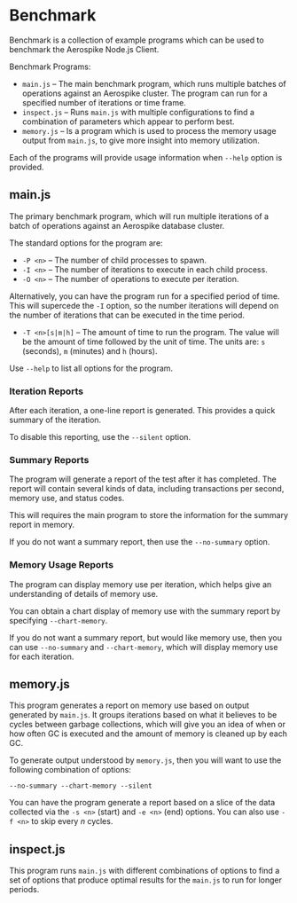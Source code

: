 # Benchmark

Benchmark is a collection of example programs which can be used to benchmark the Aerospike Node.js Client.

Benchmark Programs:

- `main.js` – The main benchmark program, which runs multiple batches of operations 
against an Aerospike cluster. The program can run for a specified number of iterations
or time frame.
- `inspect.js` – Runs `main.js` with multiple configurations to find a combination 
of parameters which appear to perform best.
- `memory.js` – Is a program which is used to process the memory usage output from `main.js`, 
to give more insight into memory utilization.

Each of the programs will provide usage information when `--help` option is provided.

## main.js

The primary benchmark program, which will run multiple iterations of a batch of operations against an Aerospike database cluster. 

The standard options for the program are:

- `-P <n>` – The number of child processes to spawn.
- `-I <n>` – The number of iterations to execute in each child process.
- `-O <n>` – The number of operations to execute per iteration.

Alternatively, you can have the program run for a specified period of time. This will supercede the `-I` option, so the number iterations will depend on the number of iterations that can be executed in the time period.

- `-T <n>[s|m|h]` – The amount of time to run the program. The value will be the amount of time followed by the unit of time. The units are: `s` (seconds), `m` (minutes) and `h` (hours).

Use `--help` to list all options for the program.

### Iteration Reports

After each iteration, a one-line report is generated. This provides a quick summary of the iteration. 

To disable this reporting, use the `--silent` option.

### Summary Reports

The program will generate a report of the test after it has completed. The report will contain several kinds of data, including transactions per second, memory use, and status codes.

This will requires the main program to store the information for the summary report in memory.

If you do not want a summary report, then use the `--no-summary` option.


### Memory Usage Reports

The program can display memory use per iteration, which helps give an understanding of details of memory use. 

You can obtain a chart display of memory use with the summary report by specifying `--chart-memory`. 

If you do not want a summary report, but would like memory use, then you can use `--no-summary` and `--chart-memory`, which will display memory use for each iteration.



## memory.js

This program generates a report on memory use based on output generated by `main.js`. It groups iterations based on what it believes to be cycles between garbage collections, which will give you an idea of when or how often GC is executed and the amount of memory is cleaned up by each GC.

To generate output understood by `memory.js`, then you will want to use the following combination of options:

	--no-summary --chart-memory --silent

You can have the program generate a report based on a slice of the data collected via the `-s <n>` (start) and `-e <n>` (end) options. You can also use `-f <n>` to skip every _n_ cycles.

## inspect.js

This program runs `main.js` with different combinations of options to find a set of options that produce optimal results for the `main.js` to run for longer periods. 
